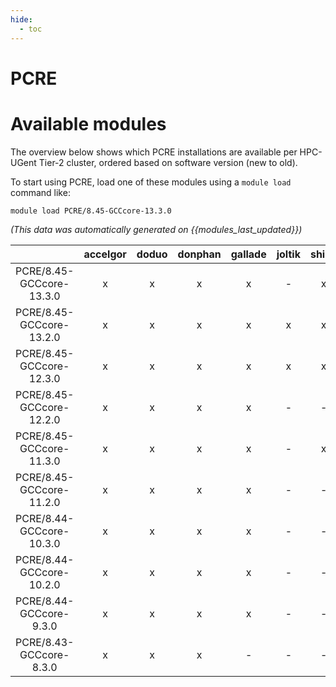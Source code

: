 ```yaml
---
hide:
  - toc
---
```


PCRE
====

# Available modules


The overview below shows which PCRE installations are available per HPC-UGent Tier-2 cluster, ordered based on software version (new to old).

To start using PCRE, load one of these modules using a `module load` command like:

```shell
module load PCRE/8.45-GCCcore-13.3.0
```

*(This data was automatically generated on {{modules_last_updated}})*  

| |accelgor|doduo|donphan|gallade|joltik|shinx|skitty|
| :---: | :---: | :---: | :---: | :---: | :---: | :---: | :---: |
|PCRE/8.45-GCCcore-13.3.0|x|x|x|x|-|x|x|
|PCRE/8.45-GCCcore-13.2.0|x|x|x|x|x|x|x|
|PCRE/8.45-GCCcore-12.3.0|x|x|x|x|x|x|x|
|PCRE/8.45-GCCcore-12.2.0|x|x|x|x|-|-|-|
|PCRE/8.45-GCCcore-11.3.0|x|x|x|x|-|x|-|
|PCRE/8.45-GCCcore-11.2.0|x|x|x|x|-|-|-|
|PCRE/8.44-GCCcore-10.3.0|x|x|x|x|-|-|-|
|PCRE/8.44-GCCcore-10.2.0|x|x|x|x|-|-|-|
|PCRE/8.44-GCCcore-9.3.0|x|x|x|x|-|-|-|
|PCRE/8.43-GCCcore-8.3.0|x|x|x|-|-|-|-|
